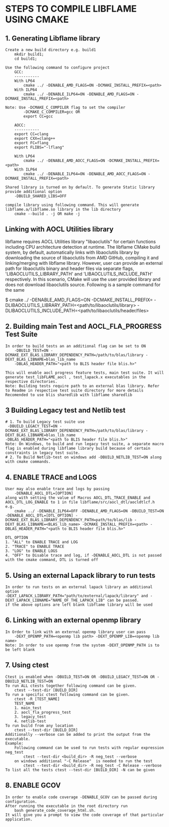 # STEPS TO COMPILE LIBFLAME USING CMAKE
## 1. Generating Libflame library  
    Create a new build directory e.g. build1 
        mkdir build1;
        cd build1;

    Use the following command to configure project
        GCC:
        -----------
        With LP64
            cmake ../ -DENABLE_AMD_FLAGS=ON -DCMAKE_INSTALL_PREFIX=<path> 
        With ILP64
            cmake ../ -DENABLE_ILP64=ON -DENABLE_AMD_FLAGS=ON -DCMAKE_INSTALL_PREFIX=<path>
     
	Note: Use -DCMAKE_C_COMPILER flag to set the compiler
            -DCMAKE_C_COMPILER=gcc OR 
            export CC=gcc

        AOCC:
        -----------
        export CC=clang
        export CXX=clang++
        export FC=flang
        export FLIBS="-lflang"

        With LP64
            cmake ../ -DENABLE_AMD_AOCC_FLAGS=ON -DCMAKE_INSTALL_PREFIX=<path> 
        With ILP64
            cmake ../ -DENABLE_ILP64=ON -DENABLE_AMD_AOCC_FLAGS=ON -DCMAKE_INSTALL_PREFIX=<path>
    
    Shared library is turned on by default. To generate Static library provide additional option
        -DBUILD_SHARED_LIBS=OFF

    compile library using following command. This will generate libflame.a/libflame.so library in the lib directory
        cmake --build . -j OR make -j

Linking with AOCL Utilities library
------------------------------------
libflame requires AOCL Utilities library "libaoclutils" for certain functions including CPU architecture detection at runtime. The libflame CMake build system, by default, automatically links with libaoclutils library by downloading the source of libaoclutils from AMD GitHub, compiling it and linking/merging with libflame library. However, user can provide an external path for libaoclutils binary and header files via separate flags, 'LIBAOCLUTILS_LIBRARY_PATH' and 'LIBAOCLUTILS_INCLUDE_PATH' respectively. In this scenario, CMake will use the user provided library and does not download libaoclutils source. Following is a sample command for the same
 
$ cmake ../ -DENABLE_AMD_FLAGS=ON -DCMAKE_INSTALL_PREFIX=<path> -DLIBAOCLUTILS_LIBRARY_PATH=<path/to/libaoclutils/library> -DLIBAOCLUTILS_INCLUDE_PATH=<path/to/libaoclutils/header/files>


## 2. Building main Test and AOCL_FLA_PROGRESS Test Suite
    In order to build tests an an additional flag can be set to ON
        -DBUILD_TEST=ON -DCMAKE_EXT_BLAS_LIBRARY_DEPENDENCY_PATH=/path/to/blas/library -DEXT_BLAS_LIBNAME=blas_lib_name
        -DBLAS_HEADER_PATH="<path to BLIS header file blis.h>"
    
    This will enable aocl progress feature tests, main test suite. It will generate test_libFLAME_aocl , test_lapack.x executables in the respective directories.
    Note: Building tests require path to an external blas library. Refer to Readme in respective test suite directory for more details
    Recomended to use blis sharedlib with libflame sharedlib

## 3 Building Legacy test and Netlib test
    # 1. To build Legacy test suite use 
     -DBUILD_LEGACY_TEST=ON -DCMAKE_EXT_BLAS_LIBRARY_DEPENDENCY_PATH=/path/to/blas/library -DEXT_BLAS_LIBNAME=blas_lib_name
    -DBLAS_HEADER_PATH="<path to BLIS header file blis.h>" 
    Note: On Windows, to build and run legacy test suite, a separate macro flag is enabled during libflame library build because of certain constraints in legacy test suite.
    # 2. To Build Netlib-test on windows add -DBUILD_NETLIB_TEST=ON along with cmake commands.


## 4. ENABLE TRACE and LOGS
    User may also enable trace and logs by passing
        -DENABLE_AOCL_DTL=[OPTION]
    along with setting the value of Macros AOCL_DTL_TRACE_ENABLE and AOCL_DTL_LOG_ENABLE to 1 in file libflame/src/aocl_dtl/aocldtlcf.h 
    e.g.
        cmake ../ -DENABLE_ILP64=OFF -DENABLE_AMD_FLAGS=ON -DBUILD_TEST=ON -DENABLE_AOCL_DTL=[DTL_OPTION] -DCMAKE_EXT_BLAS_LIBRARY_DEPENDENCY_PATH=path/to/blas/lib -DEXT_BLAS_LIBNAME=<BLAS_lib_name> -DCMAKE_INSTALL_PREFIX=<path> -DBLAS_HEADER_PATH="<path to BLIS header file blis.h>"
        
    DTL_OPTION
    1. "ALL" to ENABLE TRACE and LOG
	2. "TRACE" to ENABLE TRACE
	3. "LOG" to ENABLE LOGS
	4. "OFF" to Disable trace and log, if -DENABLE_AOCL_DTL is not passed with the cmake command, DTL is turned off

## 5. Using an external Lapack library to run tests
    In order to run tests on an external lapack library an additional option 
    -DEXT_LAPACK_LIBRARY_PATH="path/to/external/lapack/library" and -DEXT_LAPACK_LIBNAME="NAME_OF_THE_LAPACK_LIB" can be passed. 
    if the above options are left blank libflame library will be used

## 6. Linking with an external openmp library
    In Order to link with an external openmp library user can pass 
        -DEXT_OPENMP_PATH=<openmp lib path> -DEXT_OPENMP_LIB=<openmp lib name>
    Note: In order to use openmp from the system -DEXT_OPENMP_PATH is to be left blank

## 7. Using ctest
    Ctest is enabled when -DBUILD_TEST=ON OR -DBUILD_LEGACY_TEST=ON OR -DBUILD_NETLIB_TEST=ON
    To run ALL ctests together following command can be given.
        ctest --test-dir [BUILD_DIR]
    To run a specific ctest following command can be given.
        ctest -R [TEST_NAME] 
        TEST_NAME
        1. main_test
        2. aocl_fla_progress_test
        3. legacy_test
        4. netlib-test
    To run build from any location 
        ctest --test-dir [BUILD_DIR]
    Additionally --verbose can be added to print the output from the executable.
    Example:
        Following command can be used to run tests with regular expression neg_test
            ctest --test-dir <build_dir> -R neg_test --verbose
        on windows additional "-C Release"  is needed to run the test
            ctest --test-dir <build_dir> -R neg_test -C Release --verbose
    To list all the tests ctest --test-dir [BUILD_DIR] -N can be given

## 8. ENABLE GCOV
    In order to enable code coverage -DENABLE_GCOV can be passed during configuration.
    After running the executable in the root directory run 
        bash generate_code_coverage_html.sh. 
    It will give you a prompt to view the code coverage of that particular application.

